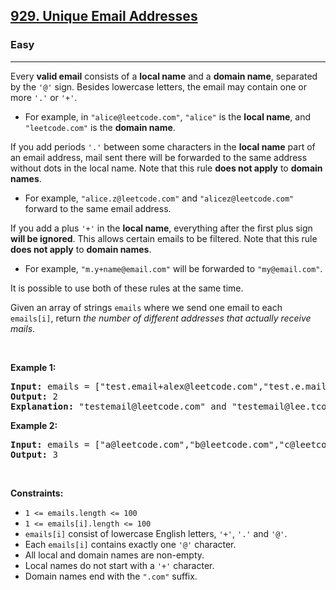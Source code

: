 <h2><a href="https://leetcode.com/problems/unique-email-addresses/">929. Unique Email Addresses</a></h2><h3>Easy</h3><hr><div><p>Every <strong>valid email</strong> consists of a <strong>local name</strong> and a <strong>domain name</strong>, separated by the <code>'@'</code> sign. Besides lowercase letters, the email may contain one or more <code>'.'</code> or <code>'+'</code>.</p>

<ul>
	<li>For example, in <code>"alice@leetcode.com"</code>, <code>"alice"</code> is the <strong>local name</strong>, and <code>"leetcode.com"</code> is the <strong>domain name</strong>.</li>
</ul>

<p>If you add periods <code>'.'</code> between some characters in the <strong>local name</strong> part of an email address, mail sent there will be forwarded to the same address without dots in the local name. Note that this rule <strong>does not apply</strong> to <strong>domain names</strong>.</p>

<ul>
	<li>For example, <code>"alice.z@leetcode.com"</code> and <code>"alicez@leetcode.com"</code> forward to the same email address.</li>
</ul>

<p>If you add a plus <code>'+'</code> in the <strong>local name</strong>, everything after the first plus sign <strong>will be ignored</strong>. This allows certain emails to be filtered. Note that this rule <strong>does not apply</strong> to <strong>domain names</strong>.</p>

<ul>
	<li>For example, <code>"m.y+name@email.com"</code> will be forwarded to <code>"my@email.com"</code>.</li>
</ul>

<p>It is possible to use both of these rules at the same time.</p>

<p>Given an array of strings <code>emails</code> where we send one email to each <code>emails[i]</code>, return <em>the number of different addresses that actually receive mails</em>.</p>

<p>&nbsp;</p>
<p><strong class="example">Example 1:</strong></p>

<pre><strong>Input:</strong> emails = ["test.email+alex@leetcode.com","test.e.mail+bob.cathy@leetcode.com","testemail+david@lee.tcode.com"]
<strong>Output:</strong> 2
<strong>Explanation:</strong> "testemail@leetcode.com" and "testemail@lee.tcode.com" actually receive mails.
</pre>

<p><strong class="example">Example 2:</strong></p>

<pre><strong>Input:</strong> emails = ["a@leetcode.com","b@leetcode.com","c@leetcode.com"]
<strong>Output:</strong> 3
</pre>

<p>&nbsp;</p>
<p><strong>Constraints:</strong></p>

<ul>
	<li><code>1 &lt;= emails.length &lt;= 100</code></li>
	<li><code>1 &lt;= emails[i].length &lt;= 100</code></li>
	<li><code>emails[i]</code> consist of lowercase English letters, <code>'+'</code>, <code>'.'</code> and <code>'@'</code>.</li>
	<li>Each <code>emails[i]</code> contains exactly one <code>'@'</code> character.</li>
	<li>All local and domain names are non-empty.</li>
	<li>Local names do not start with a <code>'+'</code> character.</li>
	<li>Domain names end with the <code>".com"</code> suffix.</li>
</ul>
</div>